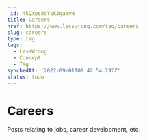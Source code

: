 ```yaml
---
_id: 4kQXps8dYsKJgaayN
title: Careers
href: https://www.lesswrong.com/tag/careers
slug: careers
type: tag
tags:
  - LessWrong
  - Concept
  - Tag
synchedAt: '2022-09-01T09:42:54.297Z'
status: todo
---
```


# Careers

Posts relating to jobs, career development, etc.
